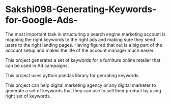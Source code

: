 # Sakshi098-Generating-Keywords-for-Google-Ads-

The most important task in structuring a search engine marketing account is mapping the right keywords to the right ads and making sure they send users to the right landing pages.
Having figured that out is a big part of the account setup and makes the life of the account manager much easier.


This project generates a set of keywords for a furniture online retailer that can be used in Ad campaigns.

This project uses python pandas library for genrating keywords.

This project can help digital marketing agency or any digital marketer to generate a set of keywords that they can use to sell their product by using right set of keywords.
